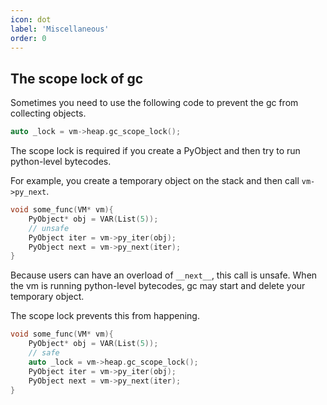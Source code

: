```yaml
---
icon: dot
label: 'Miscellaneous'
order: 0
---
```


## The scope lock of gc

Sometimes you need to use the following code to prevent the gc from collecting objects.

```cpp
auto _lock = vm->heap.gc_scope_lock();
```

The scope lock is required if you create a PyObject and then try to run python-level bytecodes.

For example, you create a temporary object on the stack and then call `vm->py_next`.

```cpp
void some_func(VM* vm){
    PyObject* obj = VAR(List(5));
    // unsafe
    PyObject iter = vm->py_iter(obj);
    PyObject next = vm->py_next(iter);
}
```

Because users can have an overload of `__next__`, this call is unsafe.
When the vm is running python-level bytecodes, gc may start and delete your temporary object.

The scope lock prevents this from happening.

```cpp
void some_func(VM* vm){
    PyObject* obj = VAR(List(5));
    // safe
    auto _lock = vm->heap.gc_scope_lock();
    PyObject iter = vm->py_iter(obj);
    PyObject next = vm->py_next(iter);
}
```
